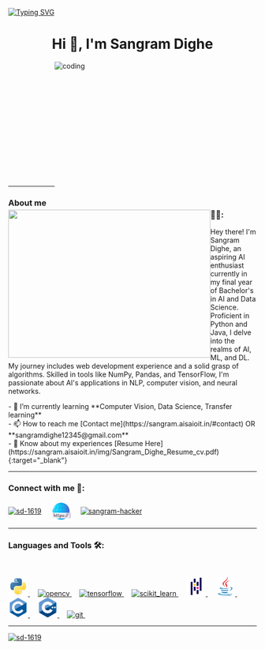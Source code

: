
<a href="https://git.io/typing-svg"><img src="https://readme-typing-svg.demolab.com?font=Press+Start+2P&duration=4500&pause=1000&color=00a8e8&center=true&vCenter=true&width=900&height=100&lines=Hello+Everyone+👋+Welcome+to+my+profile+!!;My+Name+is+Sangram+Dighe..;I+am+a+AI+and+Data+Enthusiast🤓..;I+!hate+coding🙂" alt="Typing SVG" /></a>

<h1 align="center">Hi 👋, I'm Sangram Dighe</h1>

<img align='right' width="410" height="300" alt='coding' src="https://media.tenor.com/uF7aJqxcM6QAAAAi/digital-skola-bertalenta-digital.gif">
<img align='left' width='410' height='300' src="gif/neural.gif" width="900"/>


<br><br><br><br><br><br><br><br><br><br><br><br><br><br>
<hr>
<h3 align="left">About me 👨‍💻:</h3>
<p align="left">
  Hey there! I'm Sangram Dighe, an aspiring AI enthusiast currently in my final year of Bachelor's in AI and Data Science. Proficient in Python and Java, I delve into the realms of AI, ML, and DL. My journey includes web development experience and a solid grasp of algorithms. Skilled in tools like NumPy, Pandas, and TensorFlow, I'm passionate about AI's applications in NLP, computer vision, and neural networks.
</p>
- 🔭 I’m currently learning **Computer Vision, Data Science, Transfer learning**<br>
- 📫 How to reach me [Contact me](https://sangram.aisaioit.in/#contact) OR **sangramdighe12345@gmail.com**<br>
- 📄 Know about my experiences [Resume Here](https://sangram.aisaioit.in/img/Sangram_Dighe_Resume_cv.pdf){:target="_blank"}<br>



<hr>
<h3 align="left">Connect with me 🔗:</h3>
<p align="left">
<a href="https://linkedin.com/in/sd1619" target="_blank"><img align="center" src="https://raw.githubusercontent.com/rahuldkjain/github-profile-readme-generator/master/src/images/icons/Social/linked-in-alt.svg" alt="sd-1619" height="40" width="40" /></a>
  &nbsp;&nbsp;&nbsp;
<a href="https://sangram.aisaioit.in" target="_blank"><img align="center" src="gif/website.svg" alt="sangram-website" height="40" width="40" /></a>
  &nbsp;&nbsp;&nbsp;
<a href="https://www.hackerrank.com/sangramdighe1619" target="_blank"><img align="center" src="https://raw.githubusercontent.com/rahuldkjain/github-profile-readme-generator/master/src/images/icons/Social/hackerrank.svg" alt="sangram-hacker" height="40" width="40" /></a>
</p>
<hr>
<h3 align="left">Languages and Tools 🛠:</h3>
<br>
<p align="left">
<a href="https://www.python.org" target="_blank" rel="noreferrer"> 
  <img src="https://raw.githubusercontent.com/devicons/devicon/master/icons/python/python-original.svg" alt="python" width="40" height="40"/> 
</a>&nbsp;&nbsp;&nbsp;
<a href="https://opencv.org/" target="_blank" rel="noreferrer"> 
  <img src="https://www.vectorlogo.zone/logos/opencv/opencv-icon.svg" alt="opencv" width="40" height="40"/> 
</a>&nbsp;&nbsp;&nbsp;
<a href="https://www.tensorflow.org" target="_blank" rel="noreferrer"> 
  <img src="https://www.vectorlogo.zone/logos/tensorflow/tensorflow-icon.svg" alt="tensorflow" width="40" height="40"/> 
</a>&nbsp;&nbsp;&nbsp;
<a href="https://scikit-learn.org/" target="_blank" rel="noreferrer"> 
  <img src="https://upload.wikimedia.org/wikipedia/commons/0/05/Scikit_learn_logo_small.svg" alt="scikit_learn" width="40" height="40"/> 
</a>&nbsp;&nbsp;&nbsp;
<a href="https://pandas.pydata.org/" target="_blank" rel="noreferrer"> 
  <img src="https://raw.githubusercontent.com/devicons/devicon/2ae2a900d2f041da66e950e4d48052658d850630/icons/pandas/pandas-original.svg" alt="pandas" width="40" height="40"/> 
</a> &nbsp;&nbsp;&nbsp;
<a href="https://pandas.pydata.org/" target="_blank" rel="noreferrer"> 
  <img src="https://raw.githubusercontent.com/devicons/devicon/2ae2a900d2f041da66e950e4d48052658d850630/icons/java/java-original.svg" alt="pandas" width="40" height="40"/> 
</a> &nbsp;&nbsp;&nbsp;
<a href="https://www.cprogramming.com/" target="_blank" rel="noreferrer"> 
  <img src="https://raw.githubusercontent.com/devicons/devicon/master/icons/c/c-original.svg" alt="c" width="40" height="40"/> 
</a> &nbsp;&nbsp;&nbsp;
<a href="https://www.w3schools.com/cpp/" target="_blank" rel="noreferrer"> 
  <img src="https://raw.githubusercontent.com/devicons/devicon/master/icons/cplusplus/cplusplus-original.svg" alt="cplusplus" width="40" height="40"/> 
</a>&nbsp;&nbsp;&nbsp;
<a href="https://git-scm.com/" target="_blank" rel="noreferrer"> 
  <img src="https://www.vectorlogo.zone/logos/git-scm/git-scm-icon.svg" alt="git" width="40" height="40"/> 
</a> &nbsp;&nbsp;&nbsp;
</p>
<hr>
<p align="left"> 
  <a href="https://github.com/ryo-ma/github-profile-trophy"><img src="https://github-profile-trophy.vercel.app/?username=SD-1619&theme=nord" alt="sd-1619" /></a> 
</p>

